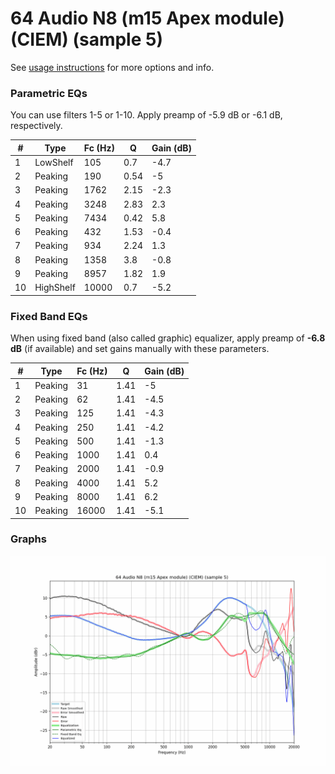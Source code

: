 # 64 Audio N8 (m15 Apex module) (CIEM) (sample 5)
See [usage instructions](https://github.com/jaakkopasanen/AutoEq#usage) for more options and info.

### Parametric EQs
You can use filters 1-5 or 1-10. Apply preamp of -5.9 dB or -6.1 dB, respectively.

|   # | Type      |   Fc (Hz) |    Q |   Gain (dB) |
|-----|-----------|-----------|------|-------------|
|   1 | LowShelf  |       105 | 0.7  |        -4.7 |
|   2 | Peaking   |       190 | 0.54 |        -5   |
|   3 | Peaking   |      1762 | 2.15 |        -2.3 |
|   4 | Peaking   |      3248 | 2.83 |         2.3 |
|   5 | Peaking   |      7434 | 0.42 |         5.8 |
|   6 | Peaking   |       432 | 1.53 |        -0.4 |
|   7 | Peaking   |       934 | 2.24 |         1.3 |
|   8 | Peaking   |      1358 | 3.8  |        -0.8 |
|   9 | Peaking   |      8957 | 1.82 |         1.9 |
|  10 | HighShelf |     10000 | 0.7  |        -5.2 |

### Fixed Band EQs
When using fixed band (also called graphic) equalizer, apply preamp of **-6.8 dB** (if available) and set gains manually with these parameters.

|   # | Type    |   Fc (Hz) |    Q |   Gain (dB) |
|-----|---------|-----------|------|-------------|
|   1 | Peaking |        31 | 1.41 |        -5   |
|   2 | Peaking |        62 | 1.41 |        -4.5 |
|   3 | Peaking |       125 | 1.41 |        -4.3 |
|   4 | Peaking |       250 | 1.41 |        -4.2 |
|   5 | Peaking |       500 | 1.41 |        -1.3 |
|   6 | Peaking |      1000 | 1.41 |         0.4 |
|   7 | Peaking |      2000 | 1.41 |        -0.9 |
|   8 | Peaking |      4000 | 1.41 |         5.2 |
|   9 | Peaking |      8000 | 1.41 |         6.2 |
|  10 | Peaking |     16000 | 1.41 |        -5.1 |

### Graphs
![](./64%20Audio%20N8%20(m15%20Apex%20module)%20(CIEM)%20(sample%205).png)
